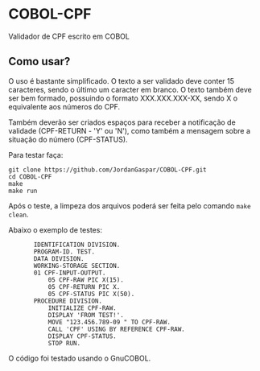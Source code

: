 # COBOL-CPF
Validador de CPF escrito em COBOL
## Como usar?

O uso é bastante simplificado. O texto a ser 
validado deve conter 15 caracteres, sendo o 
último um caracter em branco. O texto 
também deve ser bem formado, possuindo 
o formato XXX.XXX.XXX-XX, sendo X o equivalente 
aos números do CPF.

Também deverão ser criados espaços para receber 
a notificação de validade (CPF-RETURN - 'Y' ou 'N'), 
como também a mensagem sobre a situação do número (CPF-STATUS).

Para testar faça: 

```
git clone https://github.com/JordanGaspar/COBOL-CPF.git
cd COBOL-CPF
make
make run
```

Após o teste, a limpeza dos arquivos poderá ser feita pelo comando 
`make clean`.

Abaixo o exemplo de testes:

```
       IDENTIFICATION DIVISION.
       PROGRAM-ID. TEST.
       DATA DIVISION.
       WORKING-STORAGE SECTION.
       01 CPF-INPUT-OUTPUT.
           05 CPF-RAW PIC X(15).
           05 CPF-RETURN PIC X.
           05 CPF-STATUS PIC X(50).
       PROCEDURE DIVISION.
           INITIALIZE CPF-RAW.
           DISPLAY 'FROM TEST!'.
           MOVE "123.456.789-09 " TO CPF-RAW.
           CALL 'CPF' USING BY REFERENCE CPF-RAW.
           DISPLAY CPF-STATUS.
           STOP RUN.
```

O código foi testado usando o GnuCOBOL.
